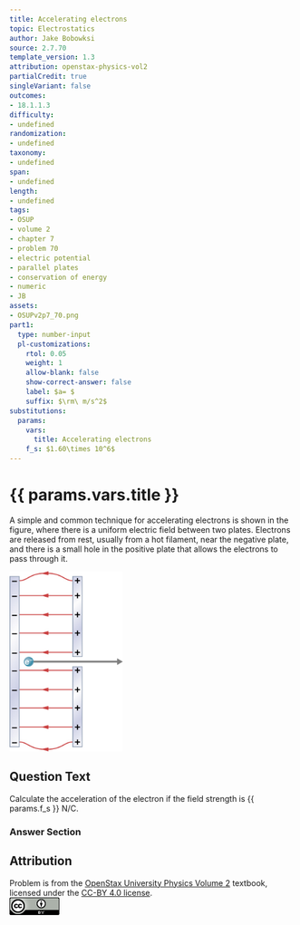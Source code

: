 ```yaml
---
title: Accelerating electrons
topic: Electrostatics
author: Jake Bobowksi
source: 2.7.70
template_version: 1.3
attribution: openstax-physics-vol2
partialCredit: true
singleVariant: false
outcomes:
- 18.1.1.3
difficulty:
- undefined
randomization:
- undefined
taxonomy:
- undefined
span:
- undefined
length:
- undefined
tags:
- OSUP
- volume 2
- chapter 7
- problem 70
- electric potential
- parallel plates
- conservation of energy
- numeric
- JB
assets:
- OSUPv2p7_70.png
part1:
  type: number-input
  pl-customizations:
    rtol: 0.05
    weight: 1
    allow-blank: false
    show-correct-answer: false
    label: $a= $
    suffix: $\rm\ m/s^2$
substitutions:
  params:
    vars:
      title: Accelerating electrons
    f_s: $1.60\times 10^6$
---
```

# {{ params.vars.title }}
A simple and common technique for accelerating electrons is shown in the figure, where there is a uniform electric field between two plates.
Electrons are released from rest, usually from a hot filament, near the negative plate, and there is a small hole in the positive plate that allows the electrons to pass through it.

<img src="OSUPv2p7_70.png" width=200 alt="Electron between charged plates">

## Question Text

Calculate the acceleration of the electron if the field strength  is {{ params.f_s }} $\textrm{ N/C}$.

### Answer Section

## Attribution

Problem is from the [OpenStax University Physics Volume 2](https://openstax.org/details/books/university-physics-volume-2) textbook, licensed under the [CC-BY 4.0 license](https://creativecommons.org/licenses/by/4.0/).<br>![Image representing the Creative Commons 4.0 BY license.](https://raw.githubusercontent.com/firasm/bits/master/by.png)